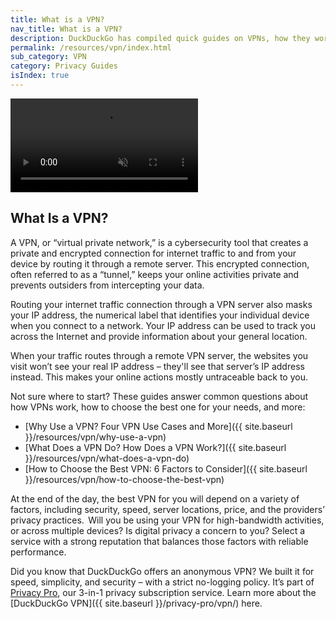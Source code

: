 ```yaml
---
title: What is a VPN?
nav_title: What is a VPN?
description: DuckDuckGo has compiled quick guides on VPNs, how they work, and how to choose the ideal VPN for your needs. Check it out!
permalink: /resources/vpn/index.html
sub_category: VPN
category: Privacy Guides
isIndex: true
---
```


<video autoplay muted loop>
  <source src="{{ site.baseurl }}/videos/resources/what-is-a-vpn.mp4" type="video/mp4">
</video>

## What Is a VPN?

A VPN, or “virtual private network,” is a cybersecurity tool that creates a private and encrypted connection for internet traffic to and from your device by routing it through a remote server. This encrypted connection, often referred to as a “tunnel,” keeps your online activities private and prevents outsiders from intercepting your data.

Routing your internet traffic connection through a VPN server also masks your IP address, the numerical label that identifies your individual device when you connect to a network. Your IP address can be used to track you across the Internet and provide information about your general location.

When your traffic routes through a remote VPN server, the websites you visit won’t see your real IP address – they'll see that server’s IP address instead. This makes your online actions mostly untraceable back to you.

Not sure where to start? These guides answer common questions about how VPNs work, how to choose the best one for your needs, and more:

-   [Why Use a VPN? Four VPN Use Cases and More]({{ site.baseurl }}/resources/vpn/why-use-a-vpn)
-   [What Does a VPN Do? How Does a VPN Work?]({{ site.baseurl }}/resources/vpn/what-does-a-vpn-do)
-   [How to Choose the Best VPN: 6 Factors to Consider]({{ site.baseurl }}/resources/vpn/how-to-choose-the-best-vpn)

At the end of the day, the best VPN for you will depend on a variety of factors, including security, speed, server locations, price, and the providers’ privacy practices.  Will you be using your VPN for high-bandwidth activities, or across multiple devices? Is digital privacy a concern to you? Select a service with a strong reputation that balances those factors with reliable performance.

Did you know that DuckDuckGo offers an anonymous VPN? We built it for speed, simplicity, and security – with a strict no-logging policy. It’s part of [Privacy Pro](http://duckduckgo.com/pro), our 3-in-1 privacy subscription service. Learn more about the [DuckDuckGo VPN]({{ site.baseurl }}/privacy-pro/vpn/) here.

